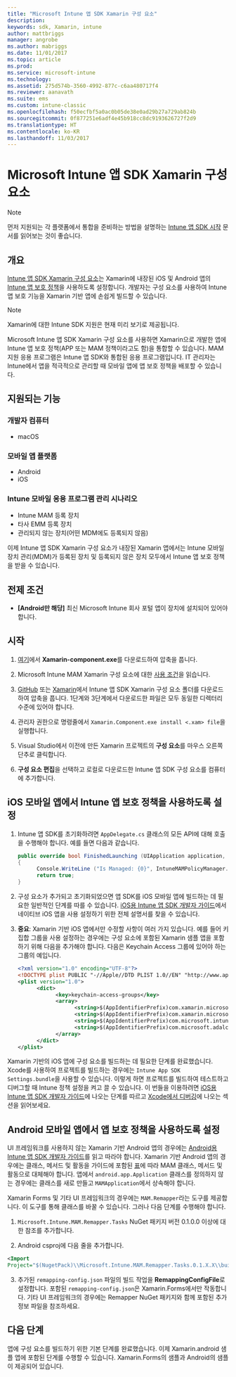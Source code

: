 ```yaml
---
title: "Microsoft Intune 앱 SDK Xamarin 구성 요소"
description: 
keywords: sdk, Xamarin, intune
author: mattbriggs
manager: angrobe
ms.author: mabriggs
ms.date: 11/01/2017
ms.topic: article
ms.prod: 
ms.service: microsoft-intune
ms.technology: 
ms.assetid: 275d574b-3560-4992-877c-c6aa480717f4
ms.reviewer: aanavath
ms.suite: ems
ms.custom: intune-classic
ms.openlocfilehash: f50ecfbf5a0ac0b05de38e0ad29b27a729ab824b
ms.sourcegitcommit: 0f877251e6adf4e45b918cc8dc9193626727f2d9
ms.translationtype: HT
ms.contentlocale: ko-KR
ms.lasthandoff: 11/03/2017
---
```

# <a name="microsoft-intune-app-sdk-xamarin-component"></a>Microsoft Intune 앱 SDK Xamarin 구성 요소

> [!NOTE]
> 먼저 지원되는 각 플랫폼에서 통합을 준비하는 방법을 설명하는 [Intune 앱 SDK 시작](app-sdk-get-started.md) 문서를 읽어보는 것이 좋습니다.



## <a name="overview"></a>개요
[Intune 앱 SDK Xamarin 구성 요소](https://components.xamarin.com/view/microsoft.intune.mam)는 Xamarin에 내장된 iOS 및 Android 앱의 [Intune 앱 보호 정책](/intune-classic/deploy-use/protect-app-data-using-mobile-app-management-policies-with-microsoft-intune)을 사용하도록 설정합니다. 개발자는 구성 요소를 사용하여 Intune 앱 보호 기능을 Xamarin 기반 앱에 손쉽게 빌드할 수 있습니다.

> [!NOTE]
> Xamarin에 대한 Intune SDK 지원은 현재 미리 보기로 제공됩니다. 

Microsoft Intune 앱 SDK Xamarin 구성 요소를 사용하면 Xamarin으로 개발한 앱에 Intune 앱 보호 정책(APP 또는 MAM 정책이라고도 함)을 통합할 수 있습니다. MAM 지원 응용 프로그램은 Intune 앱 SDK와 통합된 응용 프로그램입니다. IT 관리자는 Intune에서 앱을 적극적으로 관리할 때 모바일 앱에 앱 보호 정책을 배포할 수 있습니다.

## <a name="whats-supported"></a>지원되는 기능

### <a name="developer-machines"></a>개발자 컴퓨터
* macOS


### <a name="mobile-app-platforms"></a>모바일 앱 플랫폼
* Android
* iOS


### <a name="intune-mobile-application-management-scenarios"></a>Intune 모바일 응용 프로그램 관리 시나리오

* Intune MAM 등록 장치
* 타사 EMM 등록 장치
* 관리되지 않는 장치(어떤 MDM에도 등록되지 않음)

이제 Intune 앱 SDK Xamarin 구성 요소가 내장된 Xamarin 앱에서는 Intune 모바일 장치 관리(MDM)가 등록된 장치 및 등록되지 않은 장치 모두에서 Intune 앱 보호 정책을 받을 수 있습니다.

## <a name="prerequisites"></a>전제 조건

* **[Android만 해당]** 최신 Microsoft Intune 회사 포털 앱이 장치에 설치되어 있어야 합니다.

## <a name="get-started"></a>시작

1.  [여기](https://components.xamarin.com/submit/xpkg)에서 **Xamarin-component.exe**를 다운로드하여 압축을 풉니다.

2. Microsoft Intune MAM Xamarin 구성 요소에 대한 [사용 조건](https://components.xamarin.com/license/microsoft.intune.mam)을 읽습니다.

3.  [GitHub](https://github.com/msintuneappsdk/intune-app-sdk-xamarin) 또는 [Xamarin](https://components.xamarin.com/license/microsoft.intune.mam)에서 Intune 앱 SDK Xamarin 구성 요소 폴더를 다운로드하여 압축을 풉니다. 1단계와 3단계에서 다운로드한 파일은 모두 동일한 디렉터리 수준에 있어야 합니다.

4.  관리자 권한으로 명령줄에서 `Xamarin.Component.exe install <.xam> file`을 실행합니다.

5.  Visual Studio에서 이전에 만든 Xamarin 프로젝트의 **구성 요소**를 마우스 오른쪽 단추로 클릭합니다.

6.  **구성 요소 편집**을 선택하고 로컬로 다운로드한 Intune 앱 SDK 구성 요소를 컴퓨터에 추가합니다.



## <a name="enabling-intune-app-protection-polices-in-your-ios-mobile-app"></a>iOS 모바일 앱에서 Intune 앱 보호 정책을 사용하도록 설정
1.  Intune 앱 SDK를 초기화하려면 `AppDelegate.cs` 클래스의 모든 API에 대해 호출을 수행해야 합니다. 예를 들면 다음과 같습니다.

      ```csharp
      public override bool FinishedLaunching (UIApplication application, NSDictionary launchOptions)
      {
            Console.WriteLine ("Is Managed: {0}", IntuneMAMPolicyManager.Instance.PrimaryUser != null);
            return true;
      }

      ```

2.  구성 요소가 추가되고 초기화되었으면 앱 SDK를 iOS 모바일 앱에 빌드하는 데 필요한 일반적인 단계를 따를 수 있습니다. [iOS용 Intune 앱 SDK 개발자 가이드](app-sdk-ios.md)에서 네이티브 iOS 앱을 사용 설정하기 위한 전체 설명서를 찾을 수 있습니다.
3. **중요**: Xamarin 기반 iOS 앱에서만 수정할 사항이 여러 가지 있습니다. 예를 들어 키 집합 그룹을 사용 설정하는 경우에는 구성 요소에 포함된 Xamarin 샘플 앱을 포함하기 위해 다음을 추가해야 합니다. 다음은 Keychain Access 그룹에 있어야 하는 그룹의 예입니다.

      ```xml
      <?xml version="1.0" encoding="UTF-8"?>
      <!DOCTYPE plist PUBLIC "-//Apple//DTD PLIST 1.0//EN" "http://www.apple.com/DTDs/PropertyList-1.0.dtd">
      <plist version="1.0">
            <dict>
                  <key>keychain-access-groups</key>
                  <array>
                        <string>$(AppIdentifierPrefix)com.xamarin.microsoftintunesample</string>
                        <string>$(AppIdentifierPrefix)com.xamarin.microsoftintunesample.intunemam</string>
                        <string>$(AppIdentifierPrefix)com.microsoft.intune.mam</string>
                        <string>$(AppIdentifierPrefix)com.microsoft.adalcache</string>
                  </array>
            </dict>
      </plist>
      ```

Xamarin 기반의 iOS 앱에 구성 요소를 빌드하는 데 필요한 단계를 완료했습니다. Xcode를 사용하여 프로젝트를 빌드하는 경우에는 `Intune App SDK Settings.bundle`을 사용할 수 있습니다. 이렇게 하면 프로젝트를 빌드하여 테스트하고 디버그할 때 Intune 정책 설정을 켜고 끌 수 있습니다. 이 번들을 이용하려면 [iOS용 Intune 앱 SDK 개발자 가이드](app-sdk-ios.md)에 나오는 단계를 따르고 [Xcode에서 디버깅](app-sdk-ios.md#status-result-and-debug-notifications)에 나오는 섹션을 읽어보세요.

## <a name="enabling-app-protection-policies-in-your-android-mobile-app"></a>Android 모바일 앱에서 앱 보호 정책을 사용하도록 설정
UI 프레임워크를 사용하지 않는 Xamarin 기반 Android 앱의 경우에는 [Android용 Intune 앱 SDK 개발자 가이드](app-sdk-android.md)를 읽고 따라야 합니다. Xamarin 기반 Android 앱의 경우에는 클래스, 메서드 및 활동을 가이드에 포함된 [표](app-sdk-android.md#replace-classes-methods-and-activities-with-their-mam-equivalent)에 따라 MAM 클래스, 메서드 및 활동으로 대체해야 합니다. 앱에서 `android.app.Application` 클래스를 정의하지 않는 경우에는 클래스를 새로 만들고 `MAMApplication`에서 상속해야 합니다.

Xamarin Forms 및 기타 UI 프레임워크의 경우에는 `MAM.Remapper`라는 도구를 제공합니다. 이 도구를 통해 클래스를 바꿀 수 있습니다. 그러나 다음 단계를 수행해야 합니다.

1.  `Microsoft.Intune.MAM.Remapper.Tasks` NuGet 패키지 버전 0.1.0.0 이상에 대한 참조를 추가합니다.

2.  Android csproj에 다음 줄을 추가합니다.
  ```xml
  <Import
  Project="$(NugetPack)\\Microsoft.Intune.MAM.Remapper.Tasks.0.1.X.X\\build\\MonoAndroid10\\Microsoft.Intune.MAM.Remapper.targets" />
  ```

3.  추가된 `remapping-config.json` 파일의 빌드 작업을 **RemappingConfigFile**로 설정합니다. 포함된 `remapping-config.json`은 Xamarin.Forms에서만 작동합니다. 기타 UI 프레임워크의 경우에는 Remapper NuGet 패키지와 함께 포함된 추가 정보 파일을 참조하세요.

## <a name="next-steps"></a>다음 단계

앱에 구성 요소를 빌드하기 위한 기본 단계를 완료했습니다. 이제 Xamarin.android 샘플 앱에 포함된 단계를 수행할 수 있습니다. Xamarin.Forms의 샘플과 Android의 샘플이 제공되어 있습니다.
